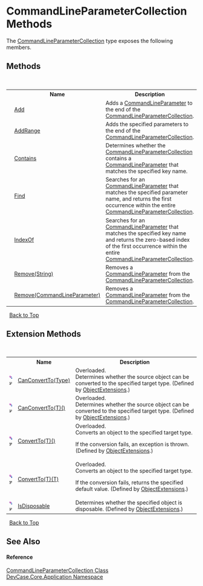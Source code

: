 # CommandLineParameterCollection Methods
 

The <a href="T_DevCase_Core_Application_CommandLineParameterCollection">CommandLineParameterCollection</a> type exposes the following members.


## Methods
&nbsp;<table><tr><th></th><th>Name</th><th>Description</th></tr><tr><td>![Public method](media/pubmethod.gif "Public method")</td><td><a href="M_DevCase_Core_Application_CommandLineParameterCollection_Add">Add</a></td><td>
Adds a <a href="T_DevCase_Core_Application_CommandLineParameter">CommandLineParameter</a> to the end of the <a href="T_DevCase_Core_Application_CommandLineParameterCollection">CommandLineParameterCollection</a>.</td></tr><tr><td>![Public method](media/pubmethod.gif "Public method")</td><td><a href="M_DevCase_Core_Application_CommandLineParameterCollection_AddRange">AddRange</a></td><td>
Adds the specified parameters to the end of the <a href="T_DevCase_Core_Application_CommandLineParameterCollection">CommandLineParameterCollection</a>.</td></tr><tr><td>![Public method](media/pubmethod.gif "Public method")</td><td><a href="M_DevCase_Core_Application_CommandLineParameterCollection_Contains">Contains</a></td><td>
Determines whether the <a href="T_DevCase_Core_Application_CommandLineParameterCollection">CommandLineParameterCollection</a> contains a <a href="T_DevCase_Core_Application_CommandLineParameter">CommandLineParameter</a> that matches the specified key name.</td></tr><tr><td>![Public method](media/pubmethod.gif "Public method")</td><td><a href="M_DevCase_Core_Application_CommandLineParameterCollection_Find">Find</a></td><td>
Searches for an <a href="T_DevCase_Core_Application_CommandLineParameter">CommandLineParameter</a> that matches the specified parameter name, and returns the first occurrence within the entire <a href="T_DevCase_Core_Application_CommandLineParameterCollection">CommandLineParameterCollection</a>.</td></tr><tr><td>![Public method](media/pubmethod.gif "Public method")</td><td><a href="M_DevCase_Core_Application_CommandLineParameterCollection_IndexOf">IndexOf</a></td><td>
Searches for an <a href="T_DevCase_Core_Application_CommandLineParameter">CommandLineParameter</a> that matches the specified key name and returns the zero-based index of the first occurrence within the entire <a href="T_DevCase_Core_Application_CommandLineParameterCollection">CommandLineParameterCollection</a>.</td></tr><tr><td>![Public method](media/pubmethod.gif "Public method")</td><td><a href="M_DevCase_Core_Application_CommandLineParameterCollection_Remove_1">Remove(String)</a></td><td>
Removes a <a href="T_DevCase_Core_Application_CommandLineParameter">CommandLineParameter</a> from the <a href="T_DevCase_Core_Application_CommandLineParameterCollection">CommandLineParameterCollection</a>.</td></tr><tr><td>![Public method](media/pubmethod.gif "Public method")</td><td><a href="M_DevCase_Core_Application_CommandLineParameterCollection_Remove">Remove(CommandLineParameter)</a></td><td>
Removes a <a href="T_DevCase_Core_Application_CommandLineParameter">CommandLineParameter</a> from the <a href="T_DevCase_Core_Application_CommandLineParameterCollection">CommandLineParameterCollection</a>.</td></tr></table>&nbsp;
<a href="#commandlineparametercollection-methods">Back to Top</a>

## Extension Methods
&nbsp;<table><tr><th></th><th>Name</th><th>Description</th></tr><tr><td>![Public Extension Method](media/pubextension.gif "Public Extension Method")![Code example](media/CodeExample.png "Code example")</td><td><a href="M_DevCase_Core_Extensions_Object_ObjectExtensions_CanConvertTo">CanConvertTo(Type)</a></td><td>Overloaded.  
Determines whether the source object can be converted to the specified target type.
 (Defined by <a href="T_DevCase_Core_Extensions_Object_ObjectExtensions">ObjectExtensions</a>.)</td></tr><tr><td>![Public Extension Method](media/pubextension.gif "Public Extension Method")![Code example](media/CodeExample.png "Code example")</td><td><a href="M_DevCase_Core_Extensions_Object_ObjectExtensions_CanConvertTo__1">CanConvertTo(T)()</a></td><td>Overloaded.  
Determines whether the source object can be converted to the specified target type.
 (Defined by <a href="T_DevCase_Core_Extensions_Object_ObjectExtensions">ObjectExtensions</a>.)</td></tr><tr><td>![Public Extension Method](media/pubextension.gif "Public Extension Method")![Code example](media/CodeExample.png "Code example")</td><td><a href="M_DevCase_Core_Extensions_Object_ObjectExtensions_ConvertTo__1">ConvertTo(T)()</a></td><td>Overloaded.  
Converts an object to the specified target type. 

 If the conversion fails, an exception is thrown.
 (Defined by <a href="T_DevCase_Core_Extensions_Object_ObjectExtensions">ObjectExtensions</a>.)</td></tr><tr><td>![Public Extension Method](media/pubextension.gif "Public Extension Method")![Code example](media/CodeExample.png "Code example")</td><td><a href="M_DevCase_Core_Extensions_Object_ObjectExtensions_ConvertTo__1_1">ConvertTo(T)(T)</a></td><td>Overloaded.  
Converts an object to the specified target type. 

 If the conversion fails, returns the specified default value.
 (Defined by <a href="T_DevCase_Core_Extensions_Object_ObjectExtensions">ObjectExtensions</a>.)</td></tr><tr><td>![Public Extension Method](media/pubextension.gif "Public Extension Method")![Code example](media/CodeExample.png "Code example")</td><td><a href="M_DevCase_Core_Extensions_Object_ObjectExtensions_IsDisposable">IsDisposable</a></td><td>
Determines whether the specified object is disposable.
 (Defined by <a href="T_DevCase_Core_Extensions_Object_ObjectExtensions">ObjectExtensions</a>.)</td></tr></table>&nbsp;
<a href="#commandlineparametercollection-methods">Back to Top</a>

## See Also


#### Reference
<a href="T_DevCase_Core_Application_CommandLineParameterCollection">CommandLineParameterCollection Class</a><br /><a href="N_DevCase_Core_Application">DevCase.Core.Application Namespace</a><br />